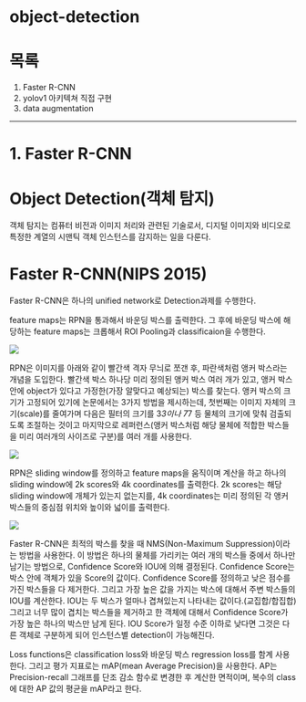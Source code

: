 # object-detection

# 목록
1. Faster R-CNN
2. yolov1 아키텍쳐 직접 구현
3. data augmentation

---
# 1. Faster R-CNN
# Object Detection(객체 탐지)
객체 탐지는 컴퓨터 비전과 이미지 처리와 관련된 기술로서, 디지털 이미지와 비디오로 특정한 계열의 시맨틱 객체 인스턴스를 감지하는 일을 다룬다.

# Faster R-CNN(NIPS 2015)
Faster R-CNN은 하나의 unified network로 Detection과제를 수행한다.

feature maps는 RPN을 통과해서 바운딩 박스를 출력한다. 그 후에 바운딩 박스에 해당하는 feature maps는 크롭해서 ROI Pooling과 classificaion을 수행한다. 

![](https://velog.velcdn.com/images/seonydg/post/0b0b7005-3640-4f36-b230-b40eff5fc786/image.png)

RPN은 이미지를 아래와 같이 빨간색 격자 무늬로 쪼갠 후, 파란색처럼 앵커 박스라는 개념을 도입한다. 빨간색 박스 하나당 미리 정의된 앵커 박스 여러 개가 있고, 앵커 박스 안에 object가 있다고 가정한(가장 알맞다고 예상되는) 박스를 찾는다.
앵커 박스의 크기가 고정되어 있기에 논문에서는 3가지 방법을 제시하는데, 첫번째는 이미지 자체의 크기(scale)를 줄여가며 다음은 필터의 크기를 3*3이나 7*7 등 물체의 크기에 맞춰 검출되도록 조절하는 것이고 마지막으로 레퍼런스(앵커 박스처럼 해당 물체에 적합한 박스들을 미리 여러개의 사이즈로 구분)를 여러 개를 사용한다.

![](https://velog.velcdn.com/images/seonydg/post/43bd02ce-4fb1-43af-ab8e-1f6419d4a6bd/image.png)

RPN은 sliding window를 정의하고 feature maps을 움직이며 계산을 하고 하나의 sliding window에 2k scores와 4k coordinates를 출력한다. 
2k scores는 해당 sliding window에 개체가 있는지 없는지를, 4k coordinates는 미리 정의된 각 앵커 박스들의 중심점 위치와 높이와 넓이를 출력한다.

![](https://velog.velcdn.com/images/seonydg/post/9bcfc12b-5a8f-4dfa-aef5-2b641c6302e4/image.png)

Faster R-CNN은 최적의 박스를 찾을 때 NMS(Non-Maximum Suppression)이라는 방법을 사용한다. 이 방법은 하나의 물체를 가리키는 여러 개의 박스들 중에서 하나만 남기는 방법으로, Confidence Score와 IOU에 의해 결정된다.
Confidence Score는 박스 안에 객체가 있을 Score의 값이다. Confidence Score를 정의하고 낮은 점수를 가진 박스들을 다 제거한다. 그리고 가장 높은 값을 가지는 박스에 대해서 주변 박스들의 IOU를 계산한다. IOU는 두 박스가 얼마나 겹쳐있는지 나타내는 값이다.(교집합/합집합)
그리고 너무 많이 겹치는 박스들을 제거하고 한 객체에 대해서 Confidence Score가 가장 높은 하나의 박스만 남게 된다. IOU Score가 일정 수준 이하로 낮다면 그것은 다른 객체로 구분하게 되어 인스턴스별 detection이 가능해진다.

Loss functions은  classification loss와 바운딩 박스 regression loss를 함계 사용한다.
그리고 평가 지표로는 mAP(mean Average Precision)을 사용한다. AP는 Precision-recall 그래프를 단조 감소 함수로 변경한 후 계산한 면적이며, 복수의 class에 대한 AP 값의 평균을 mAP라고 한다.
